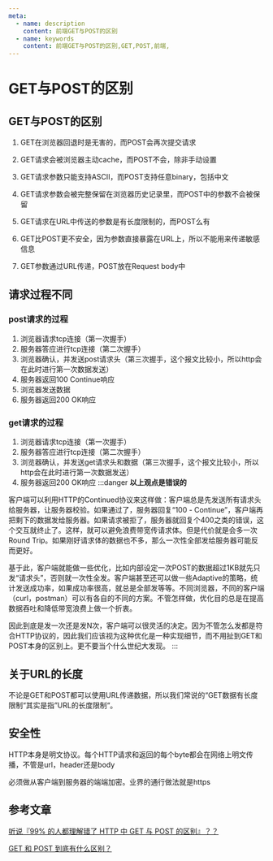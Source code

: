 ```yaml
---
meta:
  - name: description
    content: 前端GET与POST的区别
  - name: keywords
    content: 前端GET与POST的区别,GET,POST,前端,
---
```

# GET与POST的区别

## GET与POST的区别
1. GET在浏览器回退时是无害的，而POST会再次提交请求

2. GET请求会被浏览器主动cache，而POST不会，除非手动设置

3. GET请求参数只能支持ASCII，而POST支持任意binary，包括中文

4. GET请求参数会被完整保留在浏览器历史记录里，而POST中的参数不会被保留

5. GET请求在URL中传送的参数是有长度限制的，而POST么有

6. GET比POST更不安全，因为参数直接暴露在URL上，所以不能用来传递敏感信息

7. GET参数通过URL传递，POST放在Request body中

## 请求过程不同
### post请求的过程
1. 浏览器请求tcp连接（第一次握手）
2. 服务器答应进行tcp连接（第二次握手）
3. 浏览器确认，并发送post请求头（第三次握手，这个报文比较小，所以http会在此时进行第一次数据发送）
4. 服务器返回100 Continue响应
5. 浏览器发送数据
6. 服务器返回200 OK响应

### get请求的过程
1. 浏览器请求tcp连接（第一次握手）
2. 服务器答应进行tcp连接（第二次握手）
3. 浏览器确认，并发送get请求头和数据（第三次握手，这个报文比较小，所以http会在此时进行第一次数据发送）
4. 服务器返回200 OK响应
:::danger
**以上观点是错误的**

客户端可以利用HTTP的Continued协议来这样做：客户端总是先发送所有请求头给服务器，让服务器校验。如果通过了，服务器回复“100 - Continue”，客户端再把剩下的数据发给服务器。如果请求被拒了，服务器就回复个400之类的错误，这个交互就终止了。这样，就可以避免浪费带宽传请求体。但是代价就是会多一次Round Trip。如果刚好请求体的数据也不多，那么一次性全部发给服务器可能反而更好。

基于此，客户端就能做一些优化，比如内部设定一次POST的数据超过1KB就先只发“请求头”，否则就一次性全发。客户端甚至还可以做一些Adaptive的策略，统计发送成功率，如果成功率很高，就总是全部发等等。不同浏览器，不同的客户端（curl，postman）可以有各自的不同的方案。不管怎样做，优化目的总是在提高数据吞吐和降低带宽浪费上做一个折衷。

因此到底是发一次还是发N次，客户端可以很灵活的决定。因为不管怎么发都是符合HTTP协议的，因此我们应该视为这种优化是一种实现细节，而不用扯到GET和POST本身的区别上。更不要当个什么世纪大发现。
:::


## 关于URL的长度
不论是GET和POST都可以使用URL传递数据，所以我们常说的“GET数据有长度限制“其实是指”URL的长度限制“。

## 安全性
HTTP本身是明文协议。每个HTTP请求和返回的每个byte都会在网络上明文传播，不管是url，header还是body

必须做从客户端到服务器的端端加密。业界的通行做法就是https


## 参考文章
[听说『99% 的人都理解错了 HTTP 中 GET 与 POST 的区别』？？](https://zhuanlan.zhihu.com/p/25028045)

[GET 和 POST 到底有什么区别？](https://www.zhihu.com/question/28586791/answer/767316172)